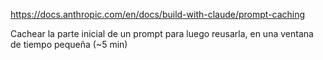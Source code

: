 <https://docs.anthropic.com/en/docs/build-with-claude/prompt-caching>

Cachear la parte inicial de un prompt para luego reusarla, en una ventana de tiempo pequeña (~5 min)
